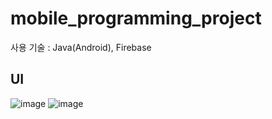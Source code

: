 # mobile_programming_project
사용 기술 : Java(Android), Firebase

## UI
![image](https://user-images.githubusercontent.com/74289147/228916754-1e24f479-3222-4860-a3b0-6a2a6a0a5acf.png)
![image](https://user-images.githubusercontent.com/74289147/228918114-3e244f77-6c49-4e01-bd67-7c0be8e29afc.png)

